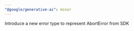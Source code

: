 ```yaml
---
"@google/generative-ai": minor
---
```


Introduce a new error type to represent AbortError from SDK
